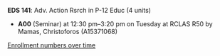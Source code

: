 **EDS 141**: Adv. Action Rsrch in P-12 Educ (4 units)

- **A00** (Seminar) at 12:30 pm–3:20 pm on Tuesday at RCLAS R50 by Mamas, Christoforos (A15371068)

[Enrollment numbers over time](./EDS141.tsv)
